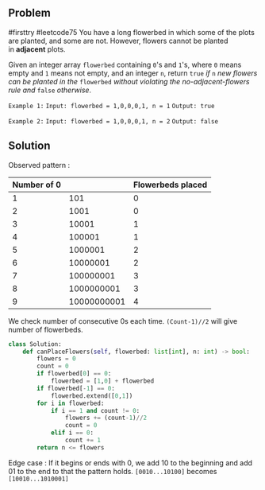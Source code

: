 ## Problem
#firsttry #leetcode75 
You have a long flowerbed in which some of the plots are planted, and some are not. However, flowers cannot be planted in **adjacent** plots.

Given an integer array `flowerbed` containing `0`'s and `1`'s, where `0` means empty and `1` means not empty, and an integer `n`, return `true` _if_ `n` _new flowers can be planted in the_ `flowerbed` _without violating the no-adjacent-flowers rule and_ `false` _otherwise_.

`Example 1:`
`Input: flowerbed = 1,0,0,0,1, n = 1`
`Output: true`

`Example 2:`
`Input: flowerbed = 1,0,0,0,1, n = 2`
`Output: false`

## Solution
Observed pattern :

| Number of 0 |             | Flowerbeds placed |
| ----------- | ----------- | ----------------- |
| 1           | 101         | 0                 |
| 2           | 1001        | 0                 |
| 3           | 10001       | 1                 |
| 4           | 100001      | 1                 |
| 5           | 1000001     | 2                 |
| 6           | 10000001    | 2                 |
| 7           | 100000001   | 3                 |
| 8           | 1000000001  | 3                 |
| 9           | 10000000001 | 4                 |
We check number of consecutive 0s each time. `(Count-1)//2` will give number of flowerbeds.

```python
class Solution:
    def canPlaceFlowers(self, flowerbed: list[int], n: int) -> bool:
        flowers = 0
        count = 0
        if flowerbed[0] == 0:
            flowerbed = [1,0] + flowerbed
        if flowerbed[-1] == 0:
            flowerbed.extend([0,1])
        for i in flowerbed:
            if i == 1 and count != 0:
                flowers += (count-1)//2
                count = 0
            elif i == 0:
                count += 1
        return n <= flowers
```

Edge case : 
If it begins or ends with 0, we add 10 to the beginning and add 01 to the end to that the pattern holds.  `[0010...10100]` becomes `[10010...1010001]`